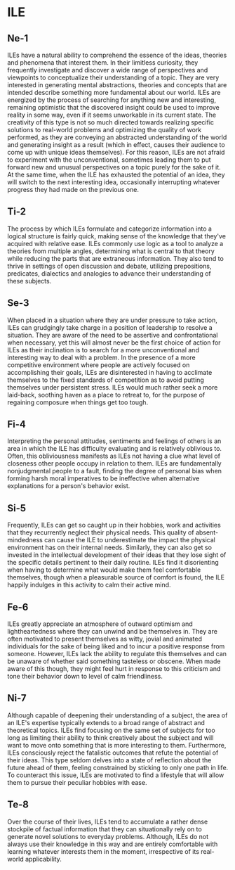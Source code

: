 # ILE

## Ne-1

ILEs have a natural ability to comprehend the essence of the ideas, theories and phenomena that interest them. In their limitless curiosity, they frequently investigate and discover a wide range of perspectives and viewpoints to conceptualize their understanding of a topic. They are very interested in generating mental abstractions, theories and concepts that are intended describe something more fundamental about our world. ILEs are energized by the process of searching for anything new and interesting, remaining optimistic that the discovered insight could be used to improve reality in some way, even if it seems unworkable in its current state. The creativity of this type is not so much directed towards realizing specific solutions to real-world problems and optimizing the quality of work performed, as they are conveying an abstracted understanding of the world and generating insight as a result \(which in effect, causes their audience to come up with unique ideas themselves\). For this reason, ILEs are not afraid to experiment with the unconventional, sometimes leading them to put forward new and unusual perspectives on a topic purely for the sake of it. At the same time, when the ILE has exhausted the potential of an idea, they will switch to the next interesting idea, occasionally interrupting whatever progress they had made on the previous one.

## Ti-2

The process by which ILEs formulate and categorize information into a logical structure is fairly quick, making sense of the knowledge that they've acquired with relative ease. ILEs commonly use logic as a tool to analyze a theories from multiple angles, determining what is central to that theory while reducing the parts that are extraneous information. They also tend to thrive in settings of open discussion and debate, utilizing prepositions, predicates, dialectics and analogies to advance their understanding of these subjects.

## Se-3

When placed in a situation where they are under pressure to take action, ILEs can grudgingly take charge in a position of leadership to resolve a situation. They are aware of the need to be assertive and confrontational when necessary, yet this will almost never be the first choice of action for ILEs as their inclination is to search for a more unconventional and interesting way to deal with a problem. In the presence of a more competitive environment where people are actively focused on accomplishing their goals, ILEs are disinterested in having to acclimate themselves to the fixed standards of competition as to avoid putting themselves under persistent stress. ILEs would much rather seek a more laid-back, soothing haven as a place to retreat to, for the purpose of regaining composure when things get too tough.

## Fi-4

Interpreting the personal attitudes, sentiments and feelings of others is an area in which the ILE has difficulty evaluating and is relatively oblivious to. Often, this obliviousness manifests as ILEs not having a clue what level of closeness other people occupy in relation to them. ILEs are fundamentally nonjudgmental people to a fault, finding the degree of personal bias when forming harsh moral imperatives to be ineffective when alternative explanations for a person's behavior exist.

## Si-5

Frequently, ILEs can get so caught up in their hobbies, work and activities that they recurrently neglect their physical needs. This quality of absent-mindedness can cause the ILE to underestimate the impact the physical environment has on their internal needs. Similarly, they can also get so invested in the intellectual development of their ideas that they lose sight of the specific details pertinent to their daily routine. ILEs find it disorienting when having to determine what would make them feel comfortable themselves, though when a pleasurable source of comfort is found, the ILE happily indulges in this activity to calm their active mind.

## Fe-6

ILEs greatly appreciate an atmosphere of outward optimism and lightheartedness where they can unwind and be themselves in. They are often motivated to present themselves as witty, jovial and animated individuals for the sake of being liked and to incur a positive response from someone. However, ILEs lack the ability to regulate this themselves and can be unaware of whether said something tasteless or obscene. When made aware of this though, they might feel hurt in response to this criticism and tone their behavior down to level of calm friendliness. 

## Ni-7

Although capable of deepening their understanding of a subject, the area of an ILE's expertise typically extends to a broad range of abstract and theoretical topics. ILEs find focusing on the same set of subjects for too long as limiting their ability to think creatively about the subject and will want to move onto something that is more interesting to them. Furthermore, ILEs consciously reject the fatalistic outcomes that refute the potential of their ideas. This type seldom delves into a state of reflection about the future ahead of them, feeling constrained by sticking to only one path in life. To counteract this issue, ILEs are motivated to find a lifestyle that will allow them to pursue their peculiar hobbies with ease.

## Te-8

Over the course of their lives, ILEs tend to accumulate a rather dense stockpile of factual information that they can situationally rely on to generate novel solutions to everyday problems. Although, ILEs do not always use their knowledge in this way and are entirely comfortable with learning whatever interests them in the moment, irrespective of its real-world applicability. 


